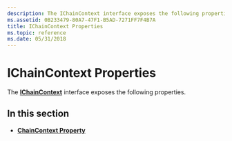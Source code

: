 ```yaml
---
description: The IChainContext interface exposes the following properties.
ms.assetid: 0B233479-80A7-47F1-B5AD-7271FF7F4B7A
title: IChainContext Properties
ms.topic: reference
ms.date: 05/31/2018
---
```


# IChainContext Properties

The [**IChainContext**](ichaincontext.md) interface exposes the following properties.

## In this section

-   [**ChainContext Property**](ichaincontext-chaincontext.md)

 

 



